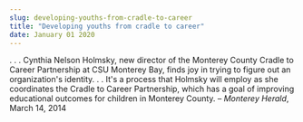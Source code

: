 ```yaml
---
slug: developing-youths-from-cradle-to-career
title: "Developing youths from cradle to career"
date: January 01 2020
---
```


<p>. . . Cynthia Nelson Holmsky, new director of the Monterey County Cradle to Career Partnership at CSU Monterey Bay, finds joy in trying to figure out an organization's identity. . . It's a process that Holmsky will employ as she coordinates the Cradle to Career Partnership, which has a goal of improving educational outcomes for children in Monterey County. – <em>Monterey Herald</em>, March 14, 2014
</p>
